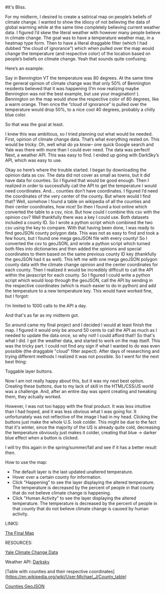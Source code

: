 #It's Bliss.

For my midterm, I desired to create a satirical map on people’s beliefs of climate change. I wanted to show the idiocy of not believing the data of global warming while at the same time completely believing current weather data. I figured I’d skew the literal weather with however many people believe in climate change. The goal was to have a temperature weather map, in a heatmap type form. Then to have a literal draggable filter (which I had dubbed “the cloud of ignorance”) which when pulled over the map would change the temperature (and respective color) of the location based on people’s beliefs on climate change. Yeah that sounds quite confusing.

Here’s an example:

Say in Bennington VT  the temperature was 80 degrees. At the same time the general opinion of climate change was that only 50% of Bennington residents believed that it was happening (I’m now realizing maybe Bennington was not the best example, but use your imagination! ).  Bennington on the map would show the respective color of 80 degrees, like a warm orange. Then once the “cloud of ignorance” is pulled over the temperature would drop 50%, to a nice cool 40 degrees, probably a chilly blue color. 

So that was the goal at least.

I knew this was ambitious, so I tried planning out what would be needed. First, opinion of climate change data. That’s what everything rested on. This would be tricky. Oh, well what do ya know– one quick Google search and Yale was there with more than I could ever need. The data was perfect! Next, a weather API. This was easy to find. I ended up going with DarkSky’s API, which was easy to use.

Okay so here’s where the trouble started.
I began by downloading the opinion data as csv. The data did not cover as small as towns, but it did have data for counties. So I figured that would be good enough. 
Then I realized in order to successfully call the API to get the temperature I would need coordinates. And… counties don’t have coordinates. I figured I’d need the coordinates of the very center of the county. But where would I find that? Well, somehow I found a table on wikipedia of all the counties and their center coordinates, how nice! So then I found a tool online which converted the table to a csv, nice. But how could I combine this csv with the opinion csv? Well thankfully there was a key I could use. Both datasets included a county ID. So I wrote a python script which combined the two csv using the key to compare. With that having been done, I was ready to find geoJSON county polygon data. This was not as easy to find and took a few hours, but I found one mega geoJSON file with every county! So I converted the csv to geoJSON, and wrote a python script which turned both files into dictionaries and then added the opinions and special coordinates to them based on the same previous county ID key (thankfully the geoJSON had it as well).  This left me with one mega geoJSON polygon county data with the climate change opinion and the center coordinates for each county. Then I realized it would be incredibly difficult to call the API within the javascript for each county. So I figured I could write a python script which would loop through the geoJSON, call the API by sending in the respective coordinates (which is much easier to do in python) and add the temperature to a new temperature key. 
This would have worked fine, but I forgot: 

I’m limited to 1000 calls to the API a day.
 
And that's as far as my midterm got. 

So around came my final project and I decided I would at least finish the map. I figured it would only be around 50 cents to call the API as much as I needed to update the data once, so why not! I could afford that!!
So that's what I did. I got the weather data, and started to work on the map itself. This was the tricky part. I could not find any sign if what I wanted to do was even possible (the draggable "cloud" filter aspect). After days of researching and trying different methods I realized it was not possible. So I went for the next best thing: 

Toggable layer buttons.

Now I am not really happy about this, but it was my next best option. Creating these buttons, due to my lack of skill in the HTML/CSS/JS world was a challenge. And, after an entire day was spent creating and tweaking them, they actually worked. 

However, I was not too happy with the final product. It was less intuitive than I had hoped, and it was less obvious what I was going for. It unfortunately was not reflective of the image I had in my head. Clicking the buttons just make the whole U.S. look colder. This might be due to the fact that it's winter, since the majority of the US is already quite cold, decreasing the temperature obviously just makes it colder, creating that blue -> darker blue effect when a button is clicked. 

I will try this again in the spring/summer/fall and see if it has a better result then. 

How to use the map:

* The default layer is the last updated unaltered temperature. 
* Hover over a certain county for information.
* Click "Happening" to see the layer displaying the altered temperature. The temperature is decreased by the percent of people in that county that do not believe climate change is happening.
* Click "Human Activity" to see the layer displaying the altered temperature. The temperature is decreased by the percent of people in that county that do not believe climate change is caused by human activity. 


LINKS:

[The Final Map](https://mattcollyer.github.io/Impossible-Maps-Final/map)


RESOURCES:

[Yale Climate Change Data](http://climatecommunication.yale.edu/visualizations-data/ycom-us-2016)

Weather API: [Darksky](https://darksky.net)

[Table with counties and their respective coordinates]
(https://en.wikipedia.org/wiki/User:Michael_J/County_table)

[Counties GeoJSON](http://eric.clst.org/Stuff/USGeoJSON)
